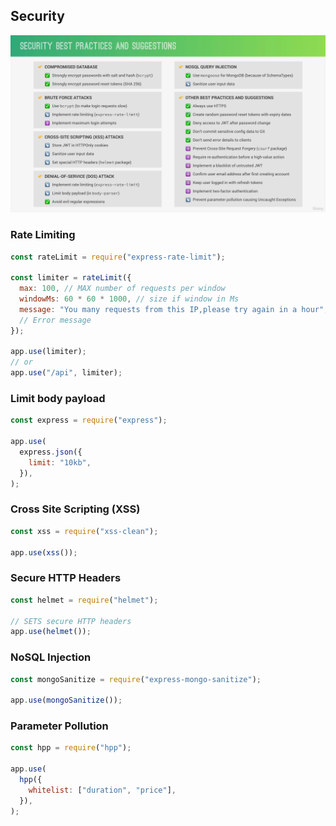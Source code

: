 ## Security

![security](security-best-practices.png)

### Rate Limiting

```js
const rateLimit = require("express-rate-limit");

const limiter = rateLimit({
  max: 100, // MAX number of requests per window
  windowMs: 60 * 60 * 1000, // size if window in Ms
  message: "You many requests from this IP,please try again in a hour",
  // Error message
});

app.use(limiter);
// or
app.use("/api", limiter);
```

### Limit body payload

```js
const express = require("express");

app.use(
  express.json({
    limit: "10kb",
  }),
);
```

### Cross Site Scripting (XSS)

```js
const xss = require("xss-clean");

app.use(xss());
```

### Secure HTTP Headers

```js
const helmet = require("helmet");

// SETS secure HTTP headers
app.use(helmet());
```

### NoSQL Injection

```js
const mongoSanitize = require("express-mongo-sanitize");

app.use(mongoSanitize());
```

### Parameter Pollution

```js
const hpp = require("hpp");

app.use(
  hpp({
    whitelist: ["duration", "price"],
  }),
);
```
